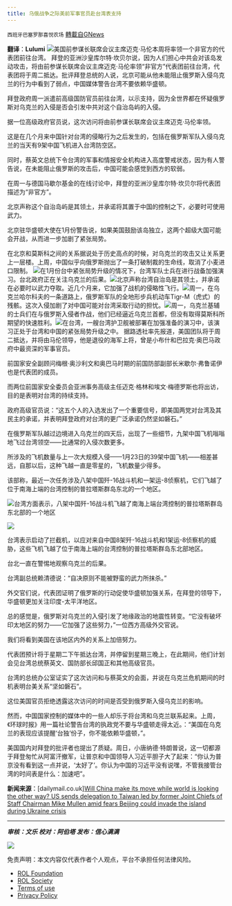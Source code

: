 ```yaml
---
title: 乌俄战争之际美前军事官员赴台湾表支持
---
```

`西班牙巴塞罗那喜悦农场` [轉載自GNews](https://gnews.org/zh-hans/2090615/)

**翻译**：**Lulumi**
![](https://assets.gnews.org/wp-content/uploads/2022/03/tempsnip乌俄战争之际美前军事官员赴台湾表支持.png)美国前参谋长联席会议主席迈克·马伦本周将率领一个非官方的代表团前往台湾。
拜登的亚洲沙皇库尔特·坎贝尔说，因为人们担心中共会对该岛发动攻击，将由前参谋长联席会议主席迈克·马伦率领“非官方”代表团前往台湾，代表团将于周二抵达。批评拜登总统的人说，北京可能从他未能阻止俄罗斯入侵乌克兰的行为中看到了弱点，中国媒体警告台湾不要依赖华盛顿。

拜登政府周一派遣前高级国防官员前往台湾，以示支持，因为全世界都在怀疑俄罗斯对乌克兰的入侵是否会引发中共对这个自治岛屿的入侵。

据一位高级政府官员说，这次访问将由前参谋长联席会议主席迈克·马伦率领。

这是在几个月来中国针对台湾的侵略行为之后发生的，包括在俄罗斯军队入侵乌克兰的当天有9架中国飞机进入台湾防空区。

同时，蔡英文总统下令台湾的军事和情报安全机构进入高度警戒状态，因为有人警告说，在未能阻止俄罗斯的攻击后，中国可能会感觉到西方的软弱。

在周一与德国马歇尔基金的在线讨论中，拜登的亚洲沙皇库尔特·坎贝尔将代表团描述为“非官方”。

北京声称这个自治岛屿是其领土，并承诺将其置于中国的控制之下，必要时可使用武力。

北京驻华盛顿大使在1月份警告说，如果美国鼓励该岛独立，这两个超级大国可能会开战，从而进一步加剧了紧张局势。

在北京和莫斯科之间的关系据说处于历史高点的时候，对乌克兰的攻击又让关系更上一层楼。上周，中国似乎向俄罗斯抛出了一条打破制裁的生命线，取消了小麦进口限制。
![](https://assets.gnews.org/wp-content/uploads/2022/03/tempsnip台湾军队士兵在进行战备加强演习.png)在1月份台中紧张局势升级的情况下，台湾军队士兵在进行战备加强演习。台北政府正在关注乌克兰的后果。![](https://assets.gnews.org/wp-content/uploads/2022/03/tempsnip北京战机侵略性飞行.png)北京声称台湾自治岛是其领土，并承诺在必要时以武力夺取。近几个月来，它加强了战机的侵略性飞行。![](https://assets.gnews.org/wp-content/uploads/2022/03/tempsnip俄罗斯军队的全地形步兵机动车Tigr-M（虎式）的残骸.png)周一，在乌克兰哈尔科夫的一条道路上，俄罗斯军队的全地形步兵机动车Tigr-M（虎式）的残骸。这次入侵加剧了对中国可能对台湾采取行动的担忧。![](https://assets.gnews.org/wp-content/uploads/2022/03/tempsnip乌克兰基辅的士兵们在与俄罗斯入侵者作战.png)周一，乌克兰基辅的士兵们在与俄罗斯入侵者作战，他们已经逼近乌克兰首都，但没有取得莫斯科所期望的快速胜利。![](https://assets.gnews.org/wp-content/uploads/2022/03/tempsnip一艘台湾护卫舰被部署在加强准备的演习中.png)在台湾，一艘台湾护卫舰被部署在加强准备的演习中，该演习正处于台湾和中国的紧张局势升级之中。
据路透社率先报道，美国团队将于周二抵达，并将由马伦领导，他是退役的海军上将，曾是小布什和巴拉克·奥巴马政府中最资深的军事官员。

前国家安全副顾问梅根·奥沙利文和奥巴马时期的前国防部副部长米歇尔·弗鲁诺伊也是代表团的成员。

而两位前国家安全委员会亚洲事务高级主任迈克·格林和埃文·梅德罗斯也将出访，目的是表明对台湾的持续支持。

政府高级官员说：“这五个人的入选发出了一个重要信号，即美国两党对台湾及其民主的承诺，并表明拜登政府对台湾的更广泛承诺仍然坚如磐石。”

在俄罗斯军队越过边境进入乌克兰的四天后，出现了一些细节，九架中国飞机嗡嗡地飞过台湾领空——比通常的入侵次数更多。

所涉及的飞机数量与上一次大规模入侵——1月23日的39架中国飞机——相差甚远，自那以后，这种飞越一直是零星的，飞机数量少得多。

该部称，最近一次任务涉及八架中国歼-16战斗机和一架运-8侦察机，它们飞越了位于南海上端的台湾控制的普拉塔斯群岛东北的一个地区。

![](https://assets.gnews.org/wp-content/uploads/2022/03/tempsnip中国歼-16战斗机飞越了南海上端台湾控制的普拉塔斯群岛-1.png)台湾方面表示，八架中国歼-16战斗机飞越了南海上端台湾控制的普拉塔斯群岛东北部的一个地区

![](https://assets.gnews.org/wp-content/uploads/2022/03/tempsnip中共解放军进入我西南空域活动示意图.png)

台湾表示启动了拦截机，以应对来自中国8架歼-16战斗机和1架运-8侦察机的威胁，这些飞机飞越了位于南海上端的台湾控制的普拉塔斯群岛东北部地区。

台北一直在警惕地观察乌克兰的后果。

台湾副总统赖清德说：“自决原则不能被野蛮的武力所抹杀。”

外交官们说，代表团证明了俄罗斯的行动促使华盛顿加强关系，在拜登的领导下，华盛顿更加关注印度-太平洋地区。

总的感觉是，俄罗斯对乌克兰的入侵引发了地缘政治的地震性转变。“它没有破坏印太地区的努力——它加强了这些努力，”一位西方高级外交官说。

我们将看到美国在该地区内外的关系上加倍努力。

代表团预计将于星期二下午抵达台湾，并停留到星期三晚上，在此期间，他们计划会见台湾总统蔡英文、国防部长邱国正和其他高级官员。

台湾的总统办公室证实了这次访问和与蔡英文的会面，并说在乌克兰危机期间的时机表明台美关系“坚如磐石”。

这位美国官员拒绝透露这次访问的时间是否受到俄罗斯入侵乌克兰的影响。

然而，中国国家控制的媒体中的一些人却乐于将台湾和乌克兰联系起来。上周，《环球时报》用一篇社论警告台湾的执政党不要与华盛顿走得太近。：“美国在乌克兰的表现应该提醒‘台独’份子，你不能依赖华盛顿，”。

美国国内对拜登的批评者也提出了质疑。周日，小唐纳德·特朗普说，这一切都源于拜登匆忙从阿富汗撤军，让普京和中国领导人习近平胆子大了起来：“你认为普京没有看到这一点并说，‘太好了’。你认为中国的习近平没有说嘿，不管我接管台湾的时间表是什么：加速吧”。

**新闻来源**：[dailymail.co.uk][Will China make its move while world is looking the other way? US sends delegation to Taiwan led by former Joint Chiefs of Staff Chairman Mike Mullen amid fears Beijing could invade the island during Ukraine crisis](https://www.dailymail.co.uk/news/article-10560977/US-sends-former-military-officials-Taiwan-amid-fears-Beijing-invade-Ukraine-crisis.html)

* * *

***审核：文乐
校对：阿伯塔
发布：信心满满***

![](https://assets.gnews.org/wp-content/uploads/2022/03/西喜.jpeg)



 

免责声明：本文内容仅代表作者个人观点，平台不承担任何法律风险。

- [ROL Foundation](https://rolfoundation.org/)
- [ROL Society](https://rolsociety.org/)
- [Terms of use](https://gnews.org/terms-of-use-3/)
- [Privacy Policy](https://gnews.org/privacy-policy/)

